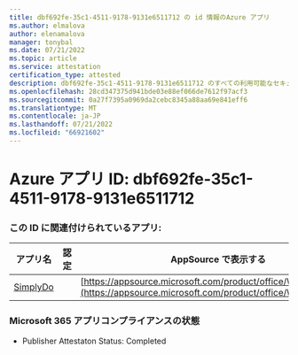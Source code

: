 ```yaml
---
title: dbf692fe-35c1-4511-9178-9131e6511712 の id 情報のAzure アプリ
ms.author: elmalova
author: elenamalova
manager: tonybal
ms.date: 07/21/2022
ms.topic: article
ms.service: attestation
certification_type: attested
description: dbf692fe-35c1-4511-9178-9131e6511712 のすべての利用可能なセキュリティとコンプライアンス情報。
ms.openlocfilehash: 28cd347375d941bde03e88ef066de7612f97acf3
ms.sourcegitcommit: 0a27f7395a0969da2cebc8345a88aa69e841eff6
ms.translationtype: MT
ms.contentlocale: ja-JP
ms.lasthandoff: 07/21/2022
ms.locfileid: "66921602"
---
```

# <a name="azure-app-id-dbf692fe-35c1-4511-9178-9131e6511712"></a>Azure アプリ ID: dbf692fe-35c1-4511-9178-9131e6511712


### <a name="apps-associated-with-this-id"></a>この ID に関連付けられているアプリ:
| **アプリ名** | **認定** | **AppSource で表示する** |
|--------------|---------------|-----------------------|
| [SimplyDo](../forward/WA200004248.md) |  | [https://appsource.microsoft.com/product/office/WA200004248](https://appsource.microsoft.com/product/office/WA200004248) |

### <a name="microsoft-365-app-compliance-status"></a>Microsoft 365 アプリコンプライアンスの状態
- Publisher Attestaton Status: Completed
